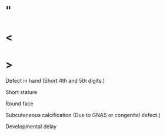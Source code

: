 # "

# <

# >

Defect in hand
(Short 4th and 5th digits.)

Short stature

Round face

Subcutaneous calcification
(Due to GNAS or congenital defect.)

Developmental delay
